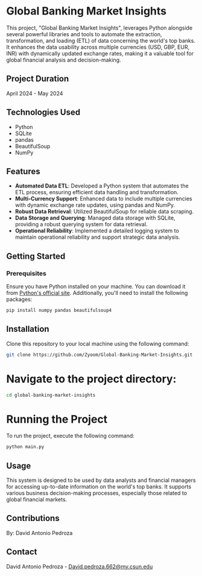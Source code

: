 # Global Banking Market Insights

This project, "Global Banking Market Insights", leverages Python alongside several powerful libraries and tools to automate the extraction, transformation, and loading (ETL) of data concerning the world's top banks. It enhances the data usability across multiple currencies (USD, GBP, EUR, INR) with dynamically updated exchange rates, making it a valuable tool for global financial analysis and decision-making.

## Project Duration
April 2024 - May 2024

## Technologies Used
- Python
- SQLite
- pandas
- BeautifulSoup
- NumPy

## Features
- **Automated Data ETL**: Developed a Python system that automates the ETL process, ensuring efficient data handling and transformation.
- **Multi-Currency Support**: Enhanced data to include multiple currencies with dynamic exchange rate updates, using pandas and NumPy.
- **Robust Data Retrieval**: Utilized BeautifulSoup for reliable data scraping.
- **Data Storage and Querying**: Managed data storage with SQLite, providing a robust querying system for data retrieval.
- **Operational Reliability**: Implemented a detailed logging system to maintain operational reliability and support strategic data analysis.

## Getting Started

### Prerequisites
Ensure you have Python installed on your machine. You can download it from [Python's official site](https://www.python.org/downloads/). Additionally, you'll need to install the following packages:

```bash
pip install numpy pandas beautifulsoup4
```
## Installation
Clone this repository to your local machine using the following command:
```bash
git clone https://github.com/Zyoom/Global-Banking-Market-Insights.git
```
# Navigate to the project directory:
```bash
cd global-banking-market-insights
```
# Running the Project
To run the project, execute the following command:
```bash
python main.py
```

## Usage
This system is designed to be used by data analysts and financial managers for accessing up-to-date information on the world's top banks. It supports various business decision-making processes, especially those related to global financial markets.

## Contributions
By: David Antonio Pedroza

## Contact 
David Antonio Pedroza - David.pedroza.662@my.csun.edu


